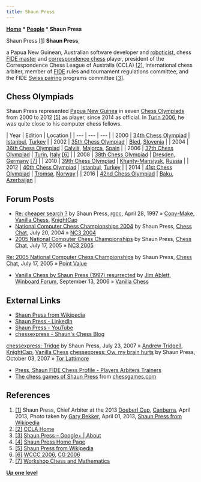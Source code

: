 ```yaml
---
title: Shaun Press
---
```

**[Home](Home "Home") \* [People](People "People") \* Shaun Press**



 [](https://en.wikipedia.org/wiki/File:Shaun_Press_2013.jpg) Shaun Press <a id="cite-note-1" href="#cite-ref-1">[1]</a> 
**Shaun Press**,  

a Papua New Guinean, Australian software developer and [roboticist](https://en.wikipedia.org/wiki/Roboticist), chess [FIDE master](https://en.wikipedia.org/wiki/FIDE_Master#FIDE_Master_.28FM.29) and [correspondence chess](https://en.wikipedia.org/wiki/Correspondence_chess) player, president of the Correspondence Chess League of Australia (CCLA) <a id="cite-note-2" href="#cite-ref-2">[2]</a>, international chess arbiter, member of [FIDE](FIDE "FIDE") rules and tournament regulations committee, and the FIDE [Swiss pairing](https://en.wikipedia.org/wiki/Swiss-system_tournament) programs committee <a id="cite-note-3" href="#cite-ref-3">[3]</a>.



## Chess Olympiads


Shaun Press represented [Papua New Guinea](https://en.wikipedia.org/wiki/Papua_New_Guinea) in seven [Chess Olympiads](https://en.wikipedia.org/wiki/Chess_Olympiad) from 2000 to 2012 <a id="cite-note-5" href="#cite-ref-5">[5]</a> as player, since 2014 as official. In [Turin 2006](WCCC_2006 "WCCC 2006"), he was quite close to his computer chess fellows.





|  Year
 |  Edition
 |  Location
 |
| --- | --- | --- |
|  2000
 | [34th Chess Olympiad](https://en.wikipedia.org/wiki/34th_Chess_Olympiad) | [Istanbul](https://en.wikipedia.org/wiki/Istanbul), [Turkey](https://en.wikipedia.org/wiki/Turkey) |
|  2002
 | [35th Chess Olympiad](https://en.wikipedia.org/wiki/35th_Chess_Olympiad) | [Bled](https://en.wikipedia.org/wiki/Bled), [Slovenia](https://en.wikipedia.org/wiki/Slovenia) |
|  2004
 | [36th Chess Olympiad](https://en.wikipedia.org/wiki/36th_Chess_Olympiad) | [Calvià](https://en.wikipedia.org/wiki/Calvi%C3%A0), [Majorca](https://en.wikipedia.org/wiki/Majorca), [Spain](https://en.wikipedia.org/wiki/Spain) |
|  2006
 | [37th Chess Olympiad](https://en.wikipedia.org/wiki/37th_Chess_Olympiad) | [Turin](https://en.wikipedia.org/wiki/Turin), [Italy](https://en.wikipedia.org/wiki/Italy) <a id="cite-note-6" href="#cite-ref-6">[6]</a> |
|  2008
 | [38th Chess Olympiad](https://en.wikipedia.org/wiki/38th_Chess_Olympiad) | [Dresden](https://en.wikipedia.org/wiki/Dresden), [Germany](https://en.wikipedia.org/wiki/Germany) <a id="cite-note-7" href="#cite-ref-7">[7]</a> |
|  2010
 | [39th Chess Olympiad](https://en.wikipedia.org/wiki/39th_Chess_Olympiad) | [Khanty-Mansiysk](https://en.wikipedia.org/wiki/Khanty-Mansiysk), [Russia](https://en.wikipedia.org/wiki/Russia) |
|  2012
 | [40th Chess Olympiad](https://en.wikipedia.org/wiki/40th_Chess_Olympiad) | [Istanbul](https://en.wikipedia.org/wiki/Istanbul), [Turkey](https://en.wikipedia.org/wiki/Turkey) |
|  2014
 | [41st Chess Olympiad](https://en.wikipedia.org/wiki/41st_Chess_Olympiad) | [Tromsø](https://en.wikipedia.org/wiki/Troms%C3%B8), [Norway](https://en.wikipedia.org/wiki/Norway) |
|  2016
 | [42nd Chess Olympiad](https://en.wikipedia.org/wiki/42nd_Chess_Olympiad) | [Baku](https://en.wikipedia.org/wiki/Baku), [Azerbaijan](https://en.wikipedia.org/wiki/Azerbaijan) |


## Forum Posts


* [Re: cheaper search ?](https://groups.google.com/group/rec.games.chess.computer/msg/730c03a83bf92807) by Shaun Press, [rgcc](Computer_Chess_Forums "Computer Chess Forums"), April 28, 1997 » [Copy-Make](Copy-Make "Copy-Make"), [Vanilla Chess](Vanilla_Chess "Vanilla Chess"), [KnightCap](KnightCap "KnightCap")
* [National Computer Chess Championships 2004](http://www.chesschat.org//showthread.php?t=637) by Shaun Press, [Chess Chat](http://www.chesschat.org/archive/index.php/), July 20, 2004 » [NC3 2004](NC3_2004 "NC3 2004")
* [2005 National Computer Chess Championships](http://www.chesschat.org/archive/index.php/t-2637.html) by Shaun Press, [Chess Chat](http://www.chesschat.org/archive/index.php/), July 17, 2005 » [NC3 2005](NC3_2005 "NC3 2005")


 [Re: 2005 National Computer Chess Championships](http://www.chesschat.org//showpost.php?p=63437&postcount=10) by Shaun Press, [Chess Chat](http://www.chesschat.org/archive/index.php/), July 17, 2005 » [Point Value](Point_Value "Point Value")
* [Vanilla Chess by Shaun Press (1997) resurrected](http://www.open-aurec.com/wbforum/viewtopic.php?f=2&t=5583) by [Jim Ablett](Jim_Ablett "Jim Ablett"), [Winboard Forum](Computer_Chess_Forums "Computer Chess Forums"), September 13, 2006 » [Vanilla Chess](Vanilla_Chess "Vanilla Chess")


## External Links


* [Shaun Press from Wikipedia](https://en.wikipedia.org/wiki/User:Garybekker/Shaun_Press)
* [Shaun Press - LinkedIn](https://www.linkedin.com/in/shaunpress/)
* [Shaun Press - YouTube](https://www.youtube.com/channel/UCmEkuYDTINZHIivgyoId9_w)
* [chessexpress - Shaun's Chess Blog](http://chessexpress.blogspot.com/)


 [chessexpress: Tridge](http://chessexpress.blogspot.de/2007/07/tridge.html) by Shaun Press, July 23, 2007 » [Andrew Tridgell](Andrew_Tridgell "Andrew Tridgell"), [KnightCap](KnightCap "KnightCap"), [Vanilla Chess](Vanilla_Chess "Vanilla Chess")
 [chessexpress: Ow, my brain hurts](http://chessexpress.blogspot.de/2007/10/ow-my-brain-hurts.html) by Shaun Press, October 03, 2007 » [Tor Lattimore](Tor_Lattimore "Tor Lattimore")
* [Press, Shaun FIDE Chess Profile - Players Arbiters Trainers](https://ratings.fide.com/profile/9100075)
* [The chess games of Shaun Press](https://www.chessgames.com/player/shaun_press.html) from [chessgames.com](https://www.chessgames.com/index.html)


## References


1. <a id="cite-ref-1" href="#cite-note-1">[1]</a> Shaun Press, Chief Arbiter at the 2013 [Doeberl Cup](https://en.wikipedia.org/wiki/Doeberl_Cup), [Canberra](https://en.wikipedia.org/wiki/Canberra), April 2013, Photo taken by [Gary Bekker](https://en.wikipedia.org/wiki/User:Garybekker), April 01, 2013, [Shaun Press from Wikipedia](https://en.wikipedia.org/wiki/User:Garybekker/Shaun_Press)
2. <a id="cite-ref-2" href="#cite-note-2">[2]</a> [CCLA Home](http://www.ccla.net.au/)
3. <a id="cite-ref-3" href="#cite-note-3">[3]</a> [Shaun Press – Google+ | About](https://plus.google.com/100802559958907689739/about)
4. <a id="cite-ref-4" href="#cite-note-4">[4]</a> [Shaun Press Home Page](http://users.cecs.anu.edu.au/~shaun/)
5. <a id="cite-ref-5" href="#cite-note-5">[5]</a> [Shaun Press from Wikipedia](https://en.wikipedia.org/wiki/User:Garybekker/Shaun_Press)
6. <a id="cite-ref-6" href="#cite-note-6">[6]</a> [WCCC 2006](WCCC_2006 "WCCC 2006"), [CG 2006](CG_2006 "CG 2006")
7. <a id="cite-ref-7" href="#cite-note-7">[7]</a> [Workshop Chess and Mathematics](Workshop_Chess_and_Mathematics "Workshop Chess and Mathematics")

**[Up one level](People "People")**







 
